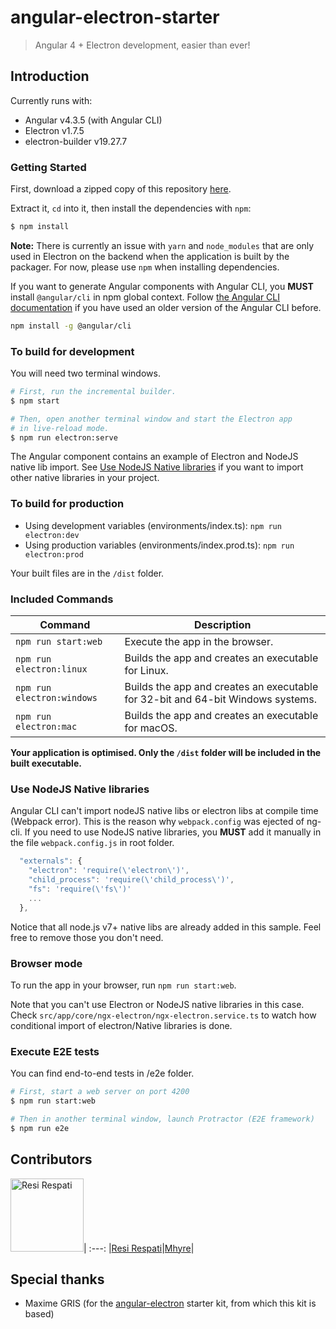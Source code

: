 # angular-electron-starter

> Angular 4 + Electron development, easier than ever!

## Introduction

Currently runs with:

- Angular v4.3.5 (with Angular CLI)
- Electron v1.7.5
- electron-builder v19.27.7

### Getting Started

First, download a zipped copy of this repository [here](https://github.com/resir014/angular-electron-starter/archive/master.zip).

Extract it, `cd` into it, then install the dependencies with `npm`:

``` bash
$ npm install
```

**Note:** There is currently an issue with `yarn` and `node_modules` that are only used in Electron on the backend when the application is built by the packager. For now, please use `npm` when installing dependencies.

If you want to generate Angular components with Angular CLI, you **MUST** install `@angular/cli` in npm global context. Follow [the Angular CLI documentation](https://github.com/angular/angular-cli) if you have used an older version of the Angular CLI before.

``` bash
npm install -g @angular/cli
```

### To build for development

You will need two terminal windows.

```bash
# First, run the incremental builder.
$ npm start

# Then, open another terminal window and start the Electron app
# in live-reload mode.
$ npm run electron:serve
```

The Angular component contains an example of Electron and NodeJS native lib import. See [Use NodeJS Native libraries](#use-nodejs-native-libraries) if you want to import other native libraries in your project.

### To build for production

* Using development variables (environments/index.ts): `npm run electron:dev`
* Using production variables (environments/index.prod.ts): `npm run electron:prod`

Your built files are in the `/dist` folder.

### Included Commands

|Command|Description|
|--|--|
|`npm run start:web`| Execute the app in the browser. |
|`npm run electron:linux`| Builds the app and creates an executable for Linux. |
|`npm run electron:windows`| Builds the app and creates an executable for 32-bit and 64-bit Windows systems. |
|`npm run electron:mac`| Builds the app and creates an executable for macOS. |

**Your application is optimised. Only the `/dist` folder will be included in the built executable.**

### Use NodeJS Native libraries

Angular CLI can't import nodeJS native libs or electron libs at compile time (Webpack error). This is the reason why `webpack.config` was ejected of ng-cli.
If you need to use NodeJS native libraries, you **MUST** add it manually in the file `webpack.config.js` in root folder.

```js
  "externals": {
    "electron": 'require(\'electron\')',
    "child_process": 'require(\'child_process\')',
    "fs": 'require(\'fs\')'
    ...
  },
```

Notice that all node.js v7+ native libs are already added in this sample. Feel free to remove those you don't need.

### Browser mode

To run the app in your browser, run `npm run start:web`.

Note that you can't use Electron or NodeJS native libraries in this case. Check `src/app/core/ngx-electron/ngx-electron.service.ts` to watch how conditional import of electron/Native libraries is done.

### Execute E2E tests

You can find end-to-end tests in /e2e folder.

```bash
# First, start a web server on port 4200
$ npm run start:web

# Then in another terminal window, launch Protractor (E2E framework)
$ npm run e2e
```

## Contributors

[<img alt="Resi Respati" src="https://avatars2.githubusercontent.com/u/5663877?v=3&s=117" width="117">](https://github.com/resir014)|
:---:
|[Resi Respati](https://github.com/resir014)|[Mhyre](https://github.com/eryhM)|

## Special thanks

* Maxime GRIS (for the [angular-electron](https://github.com/maximegris/angular-electron) starter kit, from which this kit is based)
